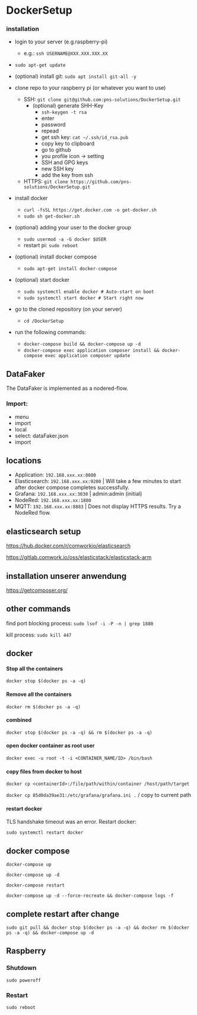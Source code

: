 # DockerSetup

### installation
- login to your server (e.g.raspberry-pi) 
  - e.g.: `ssh USERNAME@XXX.XXX.XXX.XX`
- `sudo apt-get update`
- (optional) install git: `sudo apt install git-all -y`
- clone repo to your raspberry pi (or whatever you want to use)
  - SSH: `git clone git@github.com:pns-solutions/DockerSetup.git`
    - (optional) generate SHH-Key
      - `ssh-keygen -t rsa`
      - enter
      - password
      - repead
      - get ssh key: `cat ~/.ssh/id_rsa.pub`
      - copy key to clipboard
      - go to github
      - you profile icon -> setting
      - SSH and GPG keys
      - new SSH key
      - add the key from ssh
  - HTTPS: `git clone https://github.com/pns-solutions/DockerSetup.git`

- install docker
  - `curl -fsSL https://get.docker.com -o get-docker.sh`
  - `sudo sh get-docker.sh`
- (optional) adding your user to the docker group
  - `sudo usermod -a -G docker $USER`
  - restart pi: `sudo reboot`
- (optional) install docker compose
  - `sudo apt-get install docker-compose`
- (optional) start docker
  - `sudo systemctl enable docker # Auto-start on boot`
  - `sudo systemctl start docker # Start right now`
- go to the cloned repository (on your server)
  - `cd /DockerSetup`
- run the following commands:
  - `docker-compose build && docker-compose up -d`
  - `docker-compose exec application composer install && docker-compose exec application composer update`


## DataFaker
The DataFaker is implemented as a nodered-flow.
### Import: 
- menu
- import
- local
- select: dataFaker.json
- import


## locations
- Application: `192.168.xxx.xx:8080`
- Elasticsearch: `192.168.xxx.xx:9200` | Will take a few minutes to start after docker compose completes successfully.
- Grafana: `192.168.xxx.xx:3030` | admin:admin (initial)
- NodeRed: `192.168.xxx.xx:1880`
- MQTT: `192.168.xxx.xx:8883` | Does not display HTTPS results. Try a NodeRed flow.


## elasticsearch setup

https://hub.docker.com/r/comworkio/elasticsearch

https://gitlab.comwork.io/oss/elasticstack/elasticstack-arm

## installation unserer anwendung
https://getcomposer.org/


## other commands
find port blocking process: `sudo lsof -i -P -n | grep 1880`

kill process: `sudo kill 447`

## docker
#### Stop all the containers
`docker stop $(docker ps -a -q)`

#### Remove all the containers
`docker rm $(docker ps -a -q)`

#### combined
`docker stop $(docker ps -a -q) && rm $(docker ps -a -q)`

#### open docker container as root user
`docker exec -u root -t -i <CONTAINER_NAME/ID> /bin/bash`

#### copy files from docker to host
`docker cp <containerId>:/file/path/within/container /host/path/target`

`docker cp 85d0da39ae31:/etc/grafana/grafana.ini .` / copy to current path

#### restart docker
TLS handshake timeout was an error. Restart docker:

`sudo systemctl restart docker`


## docker compose

`docker-compose up`

`docker-compose up -d`

`docker-compose restart`

`docker-compose up -d --force-recreate && docker-compose logs -f`

## complete restart after change


```shell
sudo git pull && docker stop $(docker ps -a -q) && docker rm $(docker ps -a -q) && docker-compose up -d
```

## Raspberry
### Shutdown
`sudo poweroff`

### Restart
`sudo reboot`



